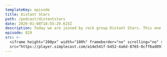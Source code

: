 ```yaml
---
templateKey: episode
title: Distant Stars
path: /podcast/distantstars
date: 2020-01-08T18:55:29.615Z
description: Today we are joined by rock group Distant Stars. This one gets a little wild.
episode: 029
src: >-
  <iframe height="200px" width="100%" frameborder="no" scrolling="no" seamless
  src="https://player.simplecast.com/a14e541f-b452-4a6d-8765-0cff6ad091c7?dark=false"></iframe>
---
```


